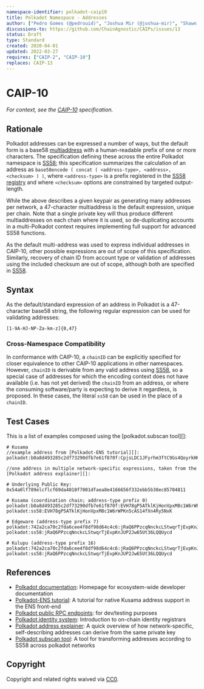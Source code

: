 ```yaml
---
namespace-identifier: polkadot-caip10
title: Polkadot Namespace - Addresses
author: ["Pedro Gomes (@pedrouid)", "Joshua Mir (@joshua-mir)", "Shawn Tabrizi (@shawntabrizi)", "Juan Caballero (@bumblefudge)"]
discussions-to: https://github.com/ChainAgnostic/CAIPs/issues/13
status: Draft
type: Standard
created: 2020-04-01
updated: 2022-03-27
requires: ["CAIP-2", "CAIP-10"]
replaces: CAIP-13
---
```


# CAIP-10

*For context, see the [CAIP-10][] specification.*

## Rationale

Polkadot addresses can be expressed a number of ways, but the default form is a
base58 [multiaddress][] with a human-readable prefix of one or more characters.
The specification defining these across the entire Polkadot namespace is
[SS58][]; this specification summarizes the calculation of an address as
`base58encode ( concat ( <address-type>, <address>, <checksum> ) )`, where
`<address-type>` is a prefix registered in the [SS58 registry][] and where
`<checksum>` options are constrained by targeted output-length.

While the above describes a given keypair as generating many addresses per
network, a 47-character multiaddress is the default expression, unique per
chain.  Note that a single private key will thus produce different
multiaddresses on each chain where it is used, so de-duplicating accounts in a
multi-Polkadot context requires implementing full support for advanced SS58
functions.

As the default multi-address was used to express individual addresses in
CAIP-10, other possible expressions are out of scope of this specification.
Similarly, recovery of chain ID from account type or validation of addresses
using the included checksum are out of scope, although both are specified in
[SS58][].

## Syntax

As the default/standard expression of an address in Polkadot is a 47-character
base58 string, the following regular expression can be used for validating
addresses:

```
[1-9A-HJ-NP-Za-km-z]{0,47}
```

### Cross-Namespace  Compatibility

In conformance with CAIP-10, a `chainID` can be explicitly specified for closer equivalence to other CAIP-10 applications in other namespaces.  However, `chainID` is derivable from any valid address using [SS58][], so a special case of addresses for which the encoding context does not have available (i.e. has not yet derived) the `chainID` from an address, or where the consuming software/party is expecting to derive it regardless, is proposed.  In these cases, the literal `ss58` can be used in the place of a `chainID`.

## Test Cases

This is a list of examples composed using the [polkadot.subscan tool][]:

```
# Kusama
//example address from [Polkadot-ENS tutorial][]:
polkadot:b0a8d493285c2df73290dfb7e61f870f:CpjsLDC1JFyrhm3ftC9Gs4QoyrkHKhZKtK7YqGTRFtTafgp

//one address in multiple network-specific expressions, taken from the [Polkadot address explainer][]:

# Underlying Public Key:
0x54a0lf789elcflcf69da4010f7001dfaea8e4166656f332ebb5b38ec85704811

# Kusama (coordination chain; address-type prefix 0)
polkadot:b0a8d493285c2df73290dfb7e61f870f:EVH78gP5ATklKjHonVpxM8c1W6rWPKn5cAS14fXn4Ry5NxK
polkadot:ss58:EVH78gP5ATklKjHonVpxM8c1W6rWPKn5cAS14fXn4Ry5NxK

# Edgeware (address-type prefix 7)
polkadot:742a2ca70c2fda6cee4f8df98d64c4c6:jRaQ6PPzcqNnckcLStwqrTjEvpKnJUP2Jw65Ut36LQQUycd
polkadot:ss58:jRaQ6PPzcqNnckcLStwqrTjEvpKnJUP2Jw65Ut36LQQUycd

# Kulupu (address-type prefix 16)
polkadot:742a2ca70c2fda6cee4f8df98d64c4c6:jRaQ6PPzcqNnckcLStwqrTjEvpKnJUP2Jw65Ut36LQQUycd
polkadot:ss58:jRaQ6PPzcqNnckcLStwqrTjEvpKnJUP2Jw65Ut36LQQUycd
```

## References

- [Polkadot documentation][]: Homepage for ecosystem-wide developer documentation
- [Polkadot-ENS tutorial][]: A tutorial for native Kusama address support in the ENS front-end
- [Polkadot public RPC endpoints][]: for dev/testing purposes
- [Polkadot identity system][]: Introduction to on-chain identity registrars 
- [Polkadot address explainer][]: A quick overview of how network-specific,
      self-describing addresses can derive from the same private key
- [Polkadot subscan tool][]: A tool for transforming addresses according to SS58 across polkadot networks

[Polkadot address explainer]: https://www.quora.com/How-do-different-wallet-addresses-work-on-Polkadot-and-Kusama
[Polkadot identity system]: https://wiki.polkadot.network/docs/learn-identity
[Polkadot public RPC endpoints]: https://wiki.polkadot.network/docs/maintain-endpoints
[Polkadot documentation]: https://wiki.polkadot.network/
[Polkadot subscan tool]: https://polkadot.subscan.io/tools/ss58_transform?
[Polkadot-ENS tutorial]: https://wiki.polkadot.network/docs/ens
[SS58]: https://docs.substrate.io/v3/advanced/ss58/
[SS58 registry]: https://github.com/paritytech/ss58-registry/blob/main/ss58-registry.json
[multiaddress]: https://github.com/multiformats/multiaddr#specification
[CAIP-2]: https://github.com/ChainAgnostic/CAIPs/blob/master/CAIPs/caip-2.md
[CAIP-10]: https://github.com/ChainAgnostic/CAIPs/blob/master/CAIPs/caip-10.md
[CAIP-19]: https://github.com/ChainAgnostic/CAIPs/blob/master/CAIPs/caip-19.md
[CAIP-21]: https://github.com/ChainAgnostic/CAIPs/blob/master/CAIPs/caip-21.md
[CAIP-22]: https://github.com/ChainAgnostic/CAIPs/blob/master/CAIPs/caip-22.md
[EIP155]: https://eips.ethereum.org/EIPS/eip-155
[ERC20]: https://eips.ethereum.org/EIPS/eip-20
[ERC721]: https://eips.ethereum.org/EIPS/eip-721

## Copyright

Copyright and related rights waived via [CC0](https://creativecommons.org/publicdomain/zero/1.0/).
